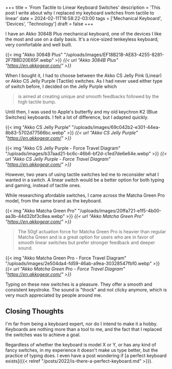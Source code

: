 +++
title = 'From Tactile to Linear Keyboard Switches'
description = 'This post I write about why I replaced my keyboard switches from tactile to linear'
date = 2024-02-11T16:58:22-03:00
tags = ['Mechanical Keyboard', 'Devices', 'Technology']
draft = false
+++

I have an Akko 3084B Plus mechanical keyboard, one of the devices I like the most and use on a daily basis. It's a nice-sized tenkeyless keyboard, very comfortable and well built.

{{< img "Akko 3084B Plus" "/uploads/images/EF18B218-AE83-4255-8281-2F7BBD20E65F.webp" >}}
*{{< url "Akko 3084B Plus" "https://en.akkogear.com/" >}}*

When I bought it, I had to choose between the Akko CS Jelly Pink (Linear) or Akko CS Jelly Purple (Tactile) switches. As I had never used either type of switch before, I decided on the Jelly Purple which

> is aimed at creating unique and smooth feedbacks followed by the high tactile bump.

Until then, I was used to Apple's butterfly and my old keychron K2 (Blue Switches) keyboards. I felt a lot of difference, but I adapted quickly.

{{< img "Akko CS Jelly Purple" "/uploads/images/69c042b2-e301-44ea-8b83-5702d77566bc.webp" >}}
*{{< url "Akko CS Jelly Purple" "https://en.akkogear.com/" >}}*

{{< img "Akko CS Jelly Purple - Force Travel Diagram" "/uploads/images/b37aad21-bc6c-46b6-bf2d-c1ed7de6e64e.webp" >}}
*{{< url "Akko CS Jelly Purple - Force Travel Diagram" "https://en.akkogear.com/" >}}*

However, two years of using tactile switches led me to reconsider what I wanted in a switch. A linear switch would be a better option for both typing and gaming, instead of tactile ones.

While researching afordable switches, I came across the Matcha Green Pro model, from the same brand as the keyboard.

{{< img "Akko Matcha Green Pro" "/uploads/images/20ffa721-e1f5-4b00-aa3b-44d32bf3c8ea.webp" >}}
*{{< url "Akko Matcha Green Pro" "https://en.akkogear.com/" >}}*

> The 50gf actuation force for Matcha Green Pro is heavier than regular Matcha Green and is a great option for users who are in favor of smooth linear switches but prefer stronger feedback and deeper sound.

{{< img "Akko Matcha Green Pro - Force Travel Diagram" "/uploads/images/2e504da4-fd59-46ab-a9ea-30328547fbf0.webp" >}}
*{{< url "Akko Matcha Green Pro - Force Travel Diagram" "https://en.akkogear.com/" >}}*

Typing on these new switches is a pleasure. They offer a smooth and consistent keystroke. The sound is "thock" and not clicky anymore, which is very much appreciated by people around me.

## Closing Thoughts

I'm far from being a keyboard expert, nor do I intend to make it a hobby. Keyboards are nothing more than a tool to me, and the fact that I replaced the switches was to achieve a goal.

Regardless of whether the keyboard is model X or Y, or has any kind of fancy switches, in my experience it doesn't make us type better, but the practice of typing does. I even have a post wondering if [a perfect keyboard exists]({{< relref "/posts/2022/is-there-a-perfect-keyboard.md" >}}).